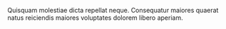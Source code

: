 Quisquam molestiae dicta repellat neque.
Consequatur maiores quaerat natus reiciendis maiores voluptates dolorem libero aperiam.